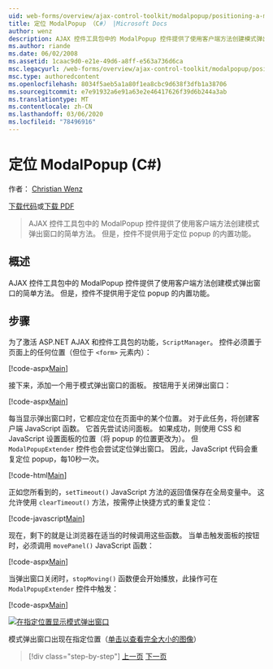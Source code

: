 ```yaml
---
uid: web-forms/overview/ajax-control-toolkit/modalpopup/positioning-a-modalpopup-cs
title: 定位 ModalPopup （C#） |Microsoft Docs
author: wenz
description: AJAX 控件工具包中的 ModalPopup 控件提供了使用客户端方法创建模式弹出窗口的简单方法。 但是，控件不提供 。
ms.author: riande
ms.date: 06/02/2008
ms.assetid: 1caac9d0-e21e-49d6-a8ff-e563a736d6ca
msc.legacyurl: /web-forms/overview/ajax-control-toolkit/modalpopup/positioning-a-modalpopup-cs
msc.type: authoredcontent
ms.openlocfilehash: 8034f5aeb5a1a80f1ea8cbc9d638f3dfb1a38706
ms.sourcegitcommit: e7e91932a6e91a63e2e46417626f39d6b244a3ab
ms.translationtype: MT
ms.contentlocale: zh-CN
ms.lasthandoff: 03/06/2020
ms.locfileid: "78496916"
---
```

# <a name="positioning-a-modalpopup-c"></a>定位 ModalPopup (C#)

作者： [Christian Wenz](https://github.com/wenz)

[下载代码](https://download.microsoft.com/download/2/4/0/24052038-f942-4336-905b-b60ae56f0dd5/ModalPopup4.cs.zip)或[下载 PDF](https://download.microsoft.com/download/b/6/a/b6ae89ee-df69-4c87-9bfb-ad1eb2b23373/modalpopup4CS.pdf)

> AJAX 控件工具包中的 ModalPopup 控件提供了使用客户端方法创建模式弹出窗口的简单方法。 但是，控件不提供用于定位 popup 的内置功能。

## <a name="overview"></a>概述

AJAX 控件工具包中的 ModalPopup 控件提供了使用客户端方法创建模式弹出窗口的简单方法。 但是，控件不提供用于定位 popup 的内置功能。

## <a name="steps"></a>步骤

为了激活 ASP.NET AJAX 和控件工具包的功能，`ScriptManager`。 控件必须置于页面上的任何位置（但位于 `<form>` 元素内）：

[!code-aspx[Main](positioning-a-modalpopup-cs/samples/sample1.aspx)]

接下来，添加一个用于模式弹出窗口的面板。 按钮用于关闭弹出窗口：

[!code-aspx[Main](positioning-a-modalpopup-cs/samples/sample2.aspx)]

每当显示弹出窗口时，它都应定位在页面中的某个位置。 对于此任务，将创建客户端 JavaScript 函数。 它首先尝试访问面板。 如果成功，则使用 CSS 和 JavaScript 设置面板的位置（将 popup 的位置更改为）。 但 `ModalPopupExtender` 控件也会尝试定位弹出窗口。 因此，JavaScript 代码会重复定位 popup，每10秒一次。

[!code-html[Main](positioning-a-modalpopup-cs/samples/sample3.html)]

正如您所看到的，`setTimeout()` JavaScript 方法的返回值保存在全局变量中。 这允许使用 `clearTimeout()` 方法，按需停止快捷方式的重复定位：

[!code-javascript[Main](positioning-a-modalpopup-cs/samples/sample4.js)]

现在，剩下的就是让浏览器在适当的时候调用这些函数。 当单击触发面板的按钮时，必须调用 `movePanel()` JavaScript 函数：

[!code-aspx[Main](positioning-a-modalpopup-cs/samples/sample5.aspx)]

当弹出窗口关闭时，`stopMoving()` 函数便会开始播放，此操作可在 `ModalPopupExtender` 控件中触发：

[!code-aspx[Main](positioning-a-modalpopup-cs/samples/sample6.aspx)]

[![在指定位置显示模式弹出窗口](positioning-a-modalpopup-cs/_static/image2.png)](positioning-a-modalpopup-cs/_static/image1.png)

模式弹出窗口出现在指定位置（[单击以查看完全大小的图像](positioning-a-modalpopup-cs/_static/image3.png)）

> [!div class="step-by-step"]
> [上一页](handling-postbacks-from-a-modalpopup-cs.md)
> [下一页](launching-a-modal-popup-window-from-server-code-vb.md)
